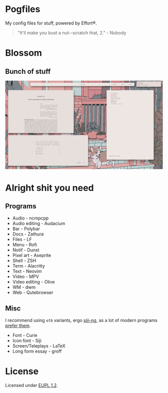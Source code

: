 # Pogfiles
My config files for stuff, powered by Effort®.

> "It'll make you bust a nut--scratch that, 2." - Nobody

# Blossom
## Bunch of stuff
![Bunch of stuff](blossom.png)

<!-- # Mountain -->
<!-- ## Bunch of stuff -->
<!-- ![Bunch of stuff](mountain.png) -->
<!--  -->
<!-- ## Neovim -->
<!-- ![Neovim](mountain_neovim.png) -->
<!--  -->
<!-- ## Rofi -->
<!-- ![Rofi](mountain_rofi.png) -->

# Alright shit you need
## Programs 
* Audio - ncmpcpp
* Audio editing - Audacium
* Bar - Polybar
* Docs - Zathura
* Files - LF
* Menu - Rofi
* Notif - Dunst
* Pixel art - Aseprite
* Shell - ZSH
* Term - Alacritty
* Text - Neovim
* Video - MPV
* Video editing - Olive
* WM - dwm
* Web - Qutebrowser

## Misc 
I recommend using `otb` variants, ergo [siji-ng](https://github.com/begss/siji-ng), as a lot of modern programs [prefer them](https://bbs.archlinux.org/viewtopic.php?pid=1940532#p1940532).
* Font - Curie
* Icon font - Siji
* Screen/Teleplays - LaTeX 
* Long form essay - groff

# License
Licensed under [EUPL 1.2](LICENSE.md).
